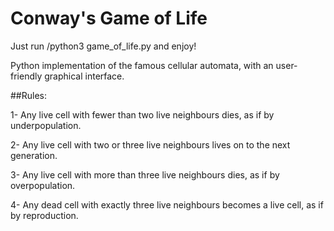 # Conway's Game of Life
Just run /python3 game_of_life.py and enjoy!

Python implementation of the famous cellular automata, with an user-friendly graphical interface. 

##Rules:

1- Any live cell with fewer than two live neighbours dies, as if by underpopulation.

2- Any live cell with two or three live neighbours lives on to the next generation.

3- Any live cell with more than three live neighbours dies, as if by overpopulation.

4- Any dead cell with exactly three live neighbours becomes a live cell, as if by reproduction.

